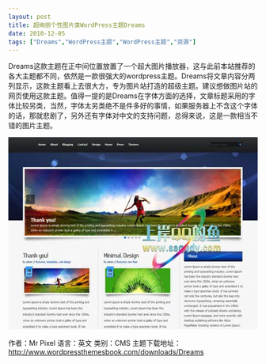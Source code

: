 ```yaml
---
layout: post
title: 超绚丽个性图片类WordPress主题Dreams		
date: 2010-12-05
tags: ["Dreams","WordPress主题","WordPress主题","资源"]
---
```


Dreams这款主题在正中间位置放置了一个超大图片播放器，这与此前本站推荐的各大主题都不同，依然是一款很强大的wordpress主题。Dreams将文章内容分两列显示，这款主题看上去很大方，专为图片站打造的超级主题。建议想做图片站的网页使用这款主题。值得一提的是Dreams在字体方面的选择，文章标题采用的字体比较另类，当然，字体太另类绝不是件多好的事情，如果服务器上不含这个字体的话，那就悲剧了，另外还有字体对中文的支持问题，总得来说，这是一款相当不错的图片主题。

<a rel="attachment wp-att-405" href="http://www.saqqdy.com/download/super-colorful-personality-picture-category-wordpress-theme-dreams/attachment/dream-theme"><img class="alignnone size-full wp-image-405" title="dream theme" src="dream-theme.jpg" alt="" width="550" height="389" /></a>

作者：Mr Pixel
语言：英文
类别：CMS
主题下载地址：<a href="http://www.saqqdy.com/?r=http://www.wordpressthemesbook.com/downloads/Dreams">http://www.wordpressthemesbook.com/downloads/Dreams</a>		